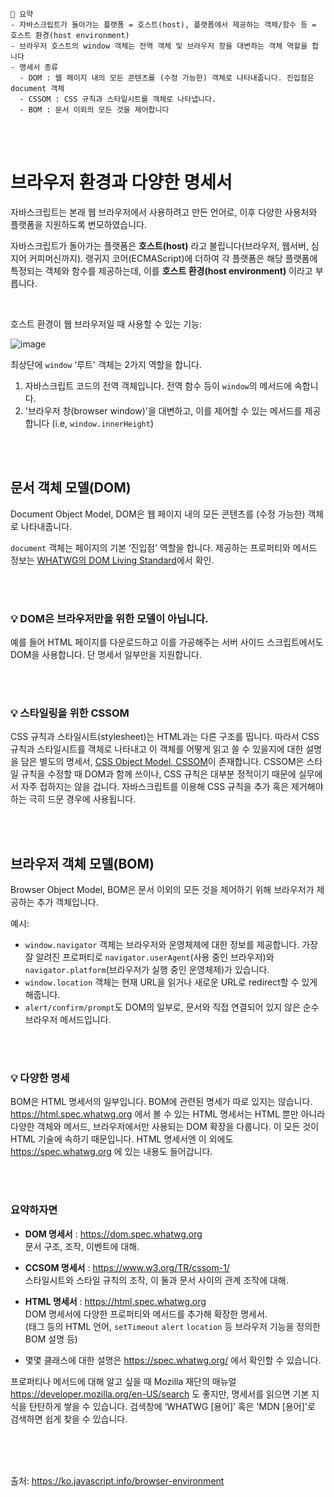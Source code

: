 ```
📍 요약
- 자바스크립트가 돌아가는 플랫폼 = 호스트(host), 플랫폼에서 제공하는 객체/함수 등 = 호스트 환경(host environment)
- 브라우저 호스트의 window 객체는 전역 객체 및 브라우저 창을 대변하는 객체 역할을 합니다
- 명세서 종류
  - DOM : 웹 페이지 내의 모든 콘텐츠를 (수정 가능한) 객체로 나타내줍니다. 진입점은 document 객체
  - CSSOM : CSS 규칙과 스타일시트를 객체로 나타냅니다. 
  - BOM : 문서 이외의 모든 것을 제어합니다
```

<br><br>

# 브라우저 환경과 다양한 명세서

자바스크립트는 본래 웹 브라우저에서 사용하려고 만든 언어로, 이후 다양한 사용처와 플랫폼을 지원하도록 변모하였습니다.

자바스크립트가 돌아가는 플랫폼은 **호스트(host)** 라고 불립니다(브라우저, 웹서버, 심지어 커피머신까지). 랭귀지 코어(ECMAScript)에 더하여 각 플랫폼은 해당 플랫폼에 특정되는 객체와 함수를 제공하는데, 이를 **호스트 환경(host environment)** 이라고 부릅니다.

<br>

호스트 환경이 웹 브라우저일 때 사용할 수 있는 기능:

![image](https://user-images.githubusercontent.com/65887537/199628021-8ec7e433-f736-43aa-a20b-19e17b942dcf.png)

최상단에 `window` ‘루트' 객체는 2가지 역할을 합니다.

1. 자바스크립트 코드의 전역 객체입니다. 전역 함수 등이 `window`의 메서드에 속합니다.
2. '브라우저 창(browser window)'을 대변하고, 이를 제어할 수 있는 메서드를 제공합니다 (i.e, `window.innerHeight`)

<br><br>

## 문서 객체 모델(DOM)

Document Object Model, DOM은 웹 페이지 내의 모든 콘텐츠를 (수정 가능한) 객체로 나타내줍니다.

`document` 객체는 페이지의 기본 ‘진입점’ 역할을 합니다.
제공하는 프로퍼티와 메서드 정보는 [WHATWG의 DOM Living Standard](https://dom.spec.whatwg.org/)에서 확인.

<br><br>

### 💡 DOM은 브라우저만을 위한 모델이 아닙니다.

예를 들어 HTML 페이지를 다운로드하고 이를 가공해주는 서버 사이드 스크립트에서도 DOM을 사용합니다. 단 명세서 일부만을 지원합니다.

<br><br>

### 💡 스타일링을 위한 CSSOM

CSS 규칙과 스타일시트(stylesheet)는 HTML과는 다른 구조를 띱니다. 따라서 CSS 규칙과 스타일시트를 객체로 나타내고 이 객체를 어떻게 읽고 쓸 수 있을지에 대한 설명을 담은 별도의 명세서, [CSS Object Model, CSSOM](https://www.w3.org/TR/cssom-1/)이 존재합니다.
CSSOM은 스타일 규칙을 수정할 때 DOM과 함께 쓰이나, CSS 규칙은 대부분 정적이기 때문에 실무에서 자주 접하지는 않을 겁니다. 자바스크립트를 이용해 CSS 규칙을 추가 혹은 제거해야 하는 극히 드문 경우에 사용됩니다.

<br><br>

## 브라우저 객체 모델(BOM)

Browser Object Model, BOM은 문서 이외의 모든 것을 제어하기 위해 브라우저가 제공하는 추가 객체입니다.

예시:
* `window.navigator` 객체는 브라우저와 운영체제에 대한 정보를 제공합니다. 가장 잘 알려진 프로퍼티로 `navigator.userAgent`(사용 중인 브라우저)와 `navigator.platform`(브라우저가 실행 중인 운영체제)가 있습니다.
* `window.location` 객체는 현재 URL을 읽거나 새로운 URL로 redirect할 수 있게 해줍니다.
* `alert/confirm/prompt`도 DOM의 일부로, 문서와 직접 연결되어 있지 않은 순수 브라우저 메서드입니다.

<br><br>

### 💡 다양한 명세

BOM은 HTML 명세서의 일부입니다. BOM에 관련된 명세가 따로 있지는 않습니다. https://html.spec.whatwg.org 에서 볼 수 있는 HTML 명세서는 HTML 뿐만 아니라 다양한 객체와 메서드, 브라우저에서만 사용되는 DOM 확장을 다룹니다. 이 모든 것이 HTML 기술에 속하기 때문입니다. HTML 명세서엔 이 외에도 https://spec.whatwg.org 에 있는 내용도 들어갑니다.

<br><br>

### 요약하자면

* **DOM 명세서** :  https://dom.spec.whatwg.org   
  문서 구조, 조작, 이벤트에 대해. 
* **CCSOM 명세서** : https://www.w3.org/TR/cssom-1/   
  스타일시트와 스타일 규칙의 조작, 이 둘과 문서 사이의 관계 조작에 대해.
* **HTML 명세서** : https://html.spec.whatwg.org   
  DOM 명세서에 다양한 프로퍼티와 메서드를 추가해 확장한 명세서.   
  (태그 등의 HTML 언어, `setTimeout` `alert` `location` 등 브라우저 기능을 정의한 BOM 설명 등)
  
* 몇몇 클래스에 대한 설명은 https://spec.whatwg.org/ 에서 확인할 수 있습니다.

프로퍼티나 메서드에 대해 알고 싶을 때 Mozilla 재단의 매뉴얼 https://developer.mozilla.org/en-US/search 도 좋지만, 명세서를 읽으면 기본 지식을 탄탄하게 쌓을 수 있습니다. 검색창에 ‘WHATWG [용어]’ 혹은 'MDN [용어]'로 검색하면 쉽게 찾을 수 있습니다.

<br><br><br>

출처: https://ko.javascript.info/browser-environment
